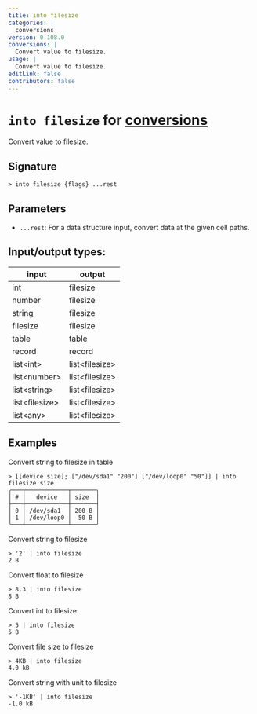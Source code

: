 ```yaml
---
title: into filesize
categories: |
  conversions
version: 0.108.0
conversions: |
  Convert value to filesize.
usage: |
  Convert value to filesize.
editLink: false
contributors: false
---
```

<!-- This file is automatically generated. Please edit the command in https://github.com/nushell/nushell instead. -->

# `into filesize` for [conversions](/commands/categories/conversions.md)

<div class='command-title'>Convert value to filesize.</div>

## Signature

```> into filesize {flags} ...rest```

## Parameters

 -  `...rest`: For a data structure input, convert data at the given cell paths.


## Input/output types:

| input          | output         |
| -------------- | -------------- |
| int            | filesize       |
| number         | filesize       |
| string         | filesize       |
| filesize       | filesize       |
| table          | table          |
| record         | record         |
| list&lt;int&gt;      | list&lt;filesize&gt; |
| list&lt;number&gt;   | list&lt;filesize&gt; |
| list&lt;string&gt;   | list&lt;filesize&gt; |
| list&lt;filesize&gt; | list&lt;filesize&gt; |
| list&lt;any&gt;      | list&lt;filesize&gt; |
## Examples

Convert string to filesize in table
```nu
> [[device size]; ["/dev/sda1" "200"] ["/dev/loop0" "50"]] | into filesize size
╭───┬────────────┬───────╮
│ # │   device   │ size  │
├───┼────────────┼───────┤
│ 0 │ /dev/sda1  │ 200 B │
│ 1 │ /dev/loop0 │  50 B │
╰───┴────────────┴───────╯

```

Convert string to filesize
```nu
> '2' | into filesize
2 B
```

Convert float to filesize
```nu
> 8.3 | into filesize
8 B
```

Convert int to filesize
```nu
> 5 | into filesize
5 B
```

Convert file size to filesize
```nu
> 4KB | into filesize
4.0 kB
```

Convert string with unit to filesize
```nu
> '-1KB' | into filesize
-1.0 kB
```
